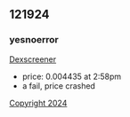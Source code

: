 ## 121924

### yesnoerror

[Dexscreener](https://dexscreener.com/solana/aaorer9vexygrink6z2gbcq5tkrnkzqxzkdpddexvamk)

- price: 0.004435 at 2:58pm 
- a fail, price crashed

[Copyright 2024](https://github.com/julianeon/cooking)
